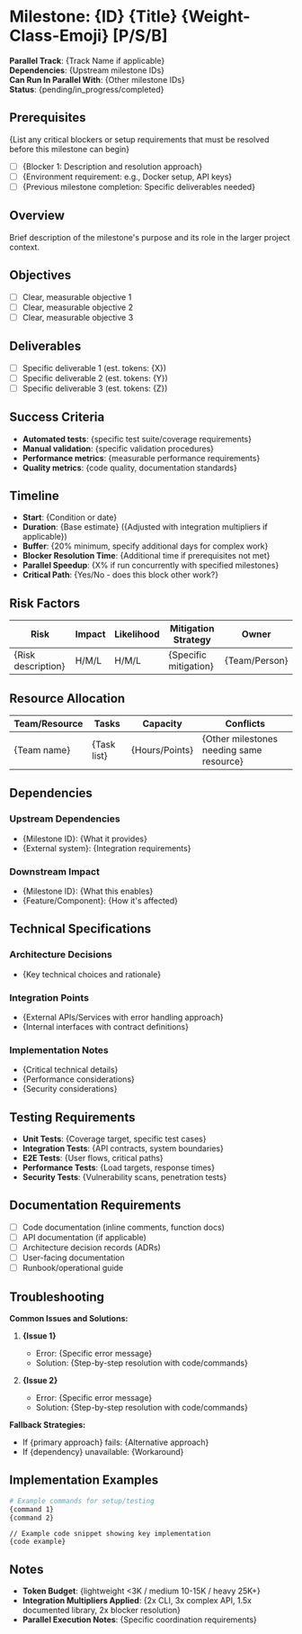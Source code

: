 # Milestone: {ID} {Title} {Weight-Class-Emoji} [P/S/B]

**Parallel Track**: {Track Name if applicable}  
**Dependencies**: {Upstream milestone IDs}  
**Can Run In Parallel With**: {Other milestone IDs}  
**Status**: {pending/in_progress/completed}

## Prerequisites
{List any critical blockers or setup requirements that must be resolved before this milestone can begin}
- [ ] {Blocker 1: Description and resolution approach}
- [ ] {Environment requirement: e.g., Docker setup, API keys}
- [ ] {Previous milestone completion: Specific deliverables needed}

## Overview
Brief description of the milestone's purpose and its role in the larger project context.

## Objectives
- [ ] Clear, measurable objective 1
- [ ] Clear, measurable objective 2
- [ ] Clear, measurable objective 3

## Deliverables
- [ ] Specific deliverable 1 (est. tokens: {X})
- [ ] Specific deliverable 2 (est. tokens: {Y})
- [ ] Specific deliverable 3 (est. tokens: {Z})

## Success Criteria
- **Automated tests**: {specific test suite/coverage requirements}
- **Manual validation**: {specific validation procedures}
- **Performance metrics**: {measurable performance requirements}
- **Quality metrics**: {code quality, documentation standards}

## Timeline
- **Start**: {Condition or date}
- **Duration**: {Base estimate} ({Adjusted with integration multipliers if applicable})
- **Buffer**: {20% minimum, specify additional days for complex work}
- **Blocker Resolution Time**: {Additional time if prerequisites not met}
- **Parallel Speedup**: {X% if run concurrently with specified milestones}
- **Critical Path**: {Yes/No - does this block other work?}

## Risk Factors
| Risk | Impact | Likelihood | Mitigation Strategy | Owner |
|------|--------|------------|-------------------|--------|
| {Risk description} | H/M/L | H/M/L | {Specific mitigation} | {Team/Person} |

## Resource Allocation
| Team/Resource | Tasks | Capacity | Conflicts |
|---------------|-------|----------|-----------|
| {Team name} | {Task list} | {Hours/Points} | {Other milestones needing same resource} |

## Dependencies
### Upstream Dependencies
- {Milestone ID}: {What it provides}
- {External system}: {Integration requirements}

### Downstream Impact
- {Milestone ID}: {What this enables}
- {Feature/Component}: {How it's affected}

## Technical Specifications
### Architecture Decisions
- {Key technical choices and rationale}

### Integration Points
- {External APIs/Services with error handling approach}
- {Internal interfaces with contract definitions}

### Implementation Notes
- {Critical technical details}
- {Performance considerations}
- {Security considerations}

## Testing Requirements
- **Unit Tests**: {Coverage target, specific test cases}
- **Integration Tests**: {API contracts, system boundaries}
- **E2E Tests**: {User flows, critical paths}
- **Performance Tests**: {Load targets, response times}
- **Security Tests**: {Vulnerability scans, penetration tests}

## Documentation Requirements
- [ ] Code documentation (inline comments, function docs)
- [ ] API documentation (if applicable)
- [ ] Architecture decision records (ADRs)
- [ ] User-facing documentation
- [ ] Runbook/operational guide

## Troubleshooting
**Common Issues and Solutions:**
1. **{Issue 1}**
   - Error: {Specific error message}
   - Solution: {Step-by-step resolution with code/commands}
   
2. **{Issue 2}**
   - Error: {Specific error message}
   - Solution: {Step-by-step resolution with code/commands}

**Fallback Strategies:**
- If {primary approach} fails: {Alternative approach}
- If {dependency} unavailable: {Workaround}

## Implementation Examples
```bash
# Example commands for setup/testing
{command 1}
{command 2}
```

```{language}
// Example code snippet showing key implementation
{code example}
```

## Notes
- **Token Budget**: {lightweight <3K / medium 10-15K / heavy 25K+}
- **Integration Multipliers Applied**: {2x CLI, 3x complex API, 1.5x documented library, 2x blocker resolution}
- **Parallel Execution Notes**: {Specific coordination requirements}